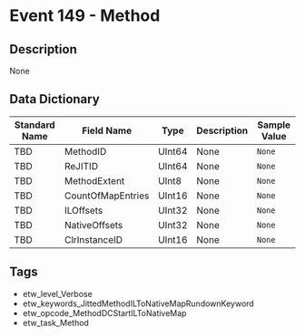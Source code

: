 # Event 149 - Method

## Description
None

## Data Dictionary
|Standard Name|Field Name|Type|Description|Sample Value|
|---|---|---|---|---|
|TBD|MethodID|UInt64|None|`None`|
|TBD|ReJITID|UInt64|None|`None`|
|TBD|MethodExtent|UInt8|None|`None`|
|TBD|CountOfMapEntries|UInt16|None|`None`|
|TBD|ILOffsets|UInt32|None|`None`|
|TBD|NativeOffsets|UInt32|None|`None`|
|TBD|ClrInstanceID|UInt16|None|`None`|

## Tags
* etw_level_Verbose
* etw_keywords_JittedMethodILToNativeMapRundownKeyword
* etw_opcode_MethodDCStartILToNativeMap
* etw_task_Method